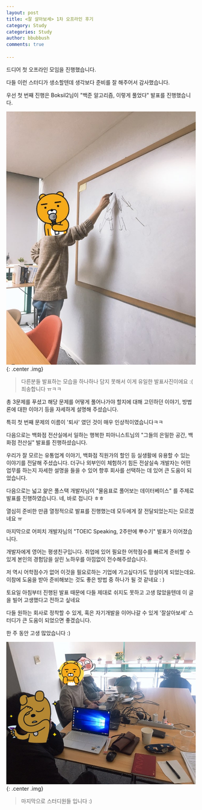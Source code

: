 ```yaml
---
layout: post
title: <잘 살아보세> 1차 오프라인 후기
category: Study
categories: Study
author: bbubbush
comments: true

---
```


드디어 첫 오프라인 모임을 진행했습니다.

다들 이런 스터디가 생소할텐데 생각보다 준비를 잘 해주어서 감사했습니다.

우선 첫 번째 진행은 Boksil2님이 "백준 알고리즘, 이렇게 풀었다" 발표를 진행했습니다.

![Boksil2님의 강의](/assets/img/study/2019-03-10_Study1.png){: .center .img}
>다른분들 발표하는 모습을 하나하나 담지 못해서 이게 유일한 발표사진이에요 :(  죄송합니다 ㅠㅋㅋ

총 3문제를 푸셨고 해당 문제를 어떻게 풀어나가야 할지에 대해 고민하던 이야기, 방법론에 대한 이야기 등을 자세하게 설명해 주셨습니다.

특히 첫 번째 문제의 이름이 '퇴사' 였던 것이 매우 인상적이였습니다ㅋㅋ

다음으로는 백화점 전산실에서 일하는 행복한 피아니스트님의 "그들의 은밀한 공간, 백화점 전산실" 발표를 진행하셨습니다.

우리가 잘 모르는 유통업계 이야기, 백화점 직원가의 할인 등 실생활에 유용할 수 있는 이야기를 전달해 주셨습니다.
더구나 외부인이 체험하기 힘든 전살실속 개발자는 어떤 업무를 하는지 자세한 설명을 들을 수 있어 향후 회사를 선택하는 데 있어 큰 도움이 되었습니다.

다음으로는 넓고 얉은 풀스택 개발자님이 "물음표로 풀어보는 데이터베이스" 를 주제로 발표를 진행하였습니다.  네, 바로 접니다 ㅎㅎ

열심히 준비한 만큼 열정적으로 발표를 진행했는데 모두에게 잘 전달되었는지는 모르겠네요 ㅠ

마지막으로 어피치 개발자님의 "TOEIC Speaking, 2주만에 뿌수기" 발표가 이어졌습니다.

개발자에게 영어는 평생친구입니다. 취업에 있어 필요한 어학점수를 빠르게 준비할 수 있게 본인의 경험담을 살린 노하우를 아낌없이 전수해주셨습니다.

저 역시 어학점수가 없어 이것을 필요로하는 기업에 가고싶다가도 망설이게 되었는데요. 이참에 도움을 받아 준비해보는 것도 좋은 방법 중 하나가 될 것 같네요 : )


토요일 아침부터 진행된 발표 때문에 다들 제대로 쉬지도 못하고 고생 많았을텐데 이 글을 빌어 고생했다고 전하고 싶네요

다들 원하는 회사로 정착할 수 있게, 혹은 자기개발을 이어나갈 수 있게 '잘살아보세' 스터디가 큰 도움이 되었으면 좋겠습니다.

한 주 동안 고생 많았습니다 :)

![저희 모습입니다](/assets/img/study/2019-03-10_Study2.png){: .center .img}
> 마지막으로 스터디원들 입니다 :)
